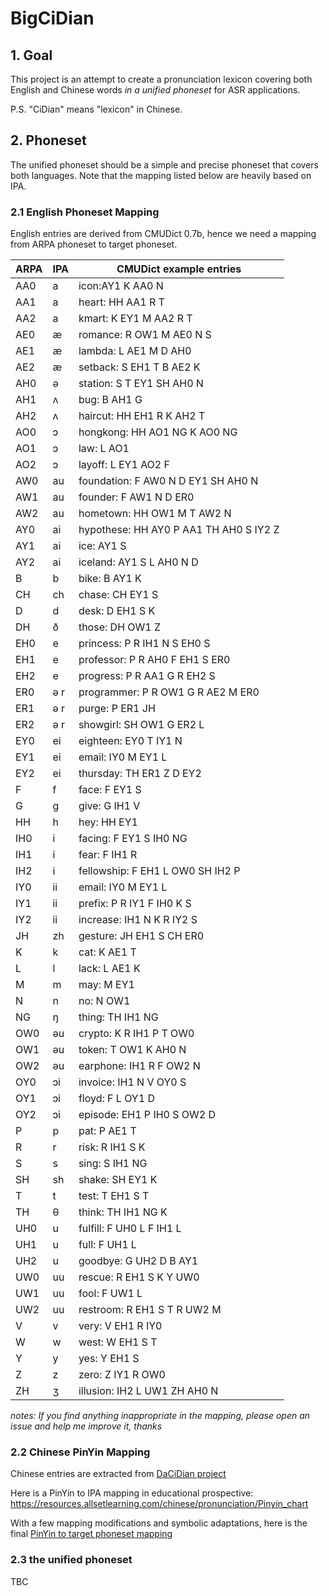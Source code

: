 # BigCiDian

## 1. Goal
This project is an attempt to create a pronunciation lexicon covering both English and Chinese words *in a unified phoneset* for ASR applications.  

P.S. "CiDian" means "lexicon" in Chinese.

## 2. Phoneset
The unified phoneset should be a simple and precise phoneset that covers both languages. Note that the mapping listed below are heavily based on IPA.

### 2.1 English Phoneset Mapping
English entries are derived from CMUDict 0.7b, hence we need a mapping from ARPA phoneset to target phoneset.

|ARPA|IPA|CMUDict example entries|
|-|-|-|
|AA0 |a|icon:AY1 K AA0 N|
|AA1 |a|heart: HH AA1 R T|
|AA2 |a|kmart: K EY1 M AA2 R T|
|AE0 |æ|romance: R OW1 M AE0 N S|
|AE1 |æ|lambda: L AE1 M D AH0|
|AE2 |æ|setback: S EH1 T B AE2 K|
|AH0 |ə|station: S T EY1 SH AH0 N|
|AH1 |ʌ|bug: B AH1 G|
|AH2 |ʌ|haircut: HH EH1 R K AH2 T|
|AO0 |ɔ|hongkong: HH AO1 NG K AO0 NG|
|AO1 |ɔ|law: L AO1|
|AO2 |ɔ|layoff: L EY1 AO2 F|
|AW0 |au|foundation: F AW0 N D EY1 SH AH0 N|
|AW1 |au|founder: F AW1 N D ER0|
|AW2 |au|hometown: HH OW1 M T AW2 N|
|AY0 |ai|hypothese: HH AY0 P AA1 TH AH0 S IY2 Z|
|AY1 |ai|ice: AY1 S|
|AY2 |ai|iceland: AY1 S L AH0 N D|
|B |b|bike: B AY1 K|
|CH |ch|chase: CH EY1 S|
|D |d|desk: D EH1 S K|
|DH |ð|those: DH OW1 Z|
|EH0 |e|princess: P R IH1 N S EH0 S|
|EH1 |e|professor: P R AH0 F EH1 S ER0|
|EH2 |e|progress: P R AA1 G R EH2 S|
|ER0 |ə r|programmer: P R OW1 G R AE2 M ER0|
|ER1 |ə r|purge: P ER1 JH|
|ER2 |ə r|showgirl: SH OW1 G ER2 L|
|EY0 |ei|eighteen: EY0 T IY1 N|
|EY1 |ei|email: IY0 M EY1 L|
|EY2 |ei|thursday: TH ER1 Z D EY2|
|F |f|face: F EY1 S|
|G |g|give: G IH1 V|
|HH |h|hey: HH EY1|
|IH0 |i|facing: F EY1 S IH0 NG |
|IH1 |i|fear: F IH1 R|
|IH2 |i|fellowship: F EH1 L OW0 SH IH2 P|
|IY0 |ii|email: IY0 M EY1 L|
|IY1 |ii|prefix: P R IY1 F IH0 K S|
|IY2 |ii|increase: IH1 N K R IY2 S|
|JH |zh|gesture: JH EH1 S CH ER0|
|K |k|cat: K AE1 T|
|L |l|lack: L AE1 K|
|M |m|may: M EY1|
|N |n|no: N OW1|
|NG |ŋ|thing: TH IH1 NG|
|OW0 |əu|crypto: K R IH1 P T OW0|
|OW1 |əu|token: T OW1 K AH0 N|
|OW2 |əu|earphone: IH1 R F OW2 N|
|OY0 |ɔi|invoice: IH1 N V OY0 S|
|OY1 |ɔi|floyd: F L OY1 D|
|OY2 |ɔi|episode: EH1 P IH0 S OW2 D|
|P |p|pat: P AE1 T|
|R |r|risk: R IH1 S K|
|S |s|sing: S IH1 NG|
|SH |sh|shake: SH EY1 K|
|T |t|test: T EH1 S T|
|TH |θ|think: TH IH1 NG K|
|UH0 |u|fulfill: F UH0 L F IH1 L|
|UH1 |u|full: F UH1 L|
|UH2 |u|goodbye: G UH2 D B AY1|
|UW0 |uu|rescue: R EH1 S K Y UW0|
|UW1 |uu|fool: F UW1 L|
|UW2 |uu|restroom: R EH1 S T R UW2 M|
|V |v|very: V EH1 R IY0|
|W |w|west: W EH1 S T|
|Y |y|yes: Y EH1 S|
|Z |z|zero: Z IY1 R OW0|
|ZH |ʒ|illusion: IH2 L UW1 ZH AH0 N|

*notes: If you find anything inappropriate in the mapping, please open an issue and help me improve it, thanks*

### 2.2 Chinese PinYin Mapping
Chinese entries are extracted from [DaCiDian project](https://github.com/aishell-foundation/DaCiDian)

Here is a PinYin to IPA mapping in educational prospective: https://resources.allsetlearning.com/chinese/pronunciation/Pinyin_chart

With a few mapping modifications and symbolic adaptations, here is the final [PinYin to target phoneset mapping](/CN/pinyin_chart.csv)

### 2.3 the unified phoneset
TBC